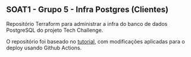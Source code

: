 ## SOAT1 - Grupo 5 - Infra Postgres (Clientes)
Repositório Terraform para administrar a infra do banco de dados PostgreSQL do projeto Tech Challenge.

O repositório foi baseado no [tutorial](https://developer.hashicorp.com/terraform/tutorials/aws/aws-rds), com modificações aplicadas para o deploy usando Github Actions.
